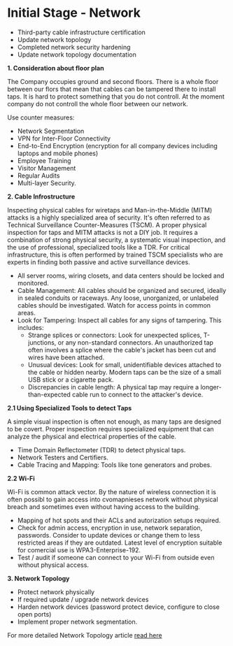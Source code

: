 # Initial Stage - Network

- Third-party cable infrastructure certification
- Update network topology
- Completed network security hardening
- Update  network topology documentation

**1. Consideration about floor plan** 

The Company occupies ground and second floors. There is a whole floor between our flors that mean that cables can be tampered there to install taps. It is hard to protect something that you do not controll. At the moment company do not controll the whole floor between our network.

Use counter measures:

- Network Segmentation
- VPN for Inter-Floor Connectivity
- End-to-End Encryption (encryption for all company devices including laptops and mobile phones)
- Employee Training
- Visitor Management
- Regular Audits
- Multi-layer Security.

**2. Cable Infrostructure**

Inspecting physical cables for wiretaps and Man-in-the-Middle (MITM) attacks is a highly specialized area of security. It's often referred to as Technical Surveillance Counter-Measures (TSCM).
A proper physical inspection for taps and MITM attacks is not a DIY job. It requires a combination of strong physical security, a systematic visual inspection, and the use of professional, specialized tools like a TDR. For critical infrastructure, this is often performed by trained TSCM specialists who are experts in finding both passive and active surveillance devices.

- All server rooms, wiring closets, and data centers should be locked and monitored.
- Cable Management: All cables should be organized and secured, ideally in sealed conduits or raceways. Any loose, unorganized, or unlabeled cables should be investigated. Watch for access points in common areas.
- Look for Tampering: Inspect all cables for any signs of tampering. This includes:
    - Strange splices or connectors: Look for unexpected splices, T-junctions, or any non-standard connectors. An unauthorized tap often involves a splice where the cable's jacket has been cut and wires have been attached.
    - Unusual devices: Look for small, unidentifiable devices attached to the cable or hidden nearby. Modern taps can be the size of a small USB stick or a cigarette pack.
    - Discrepancies in cable length: A physical tap may require a longer-than-expected cable run to connect to the attacker's device.

**2.1 Using Specialized Tools to detect Taps**

A simple visual inspection is often not enough, as many taps are designed to be covert. Proper inspection requires specialized equipment that can analyze the physical and electrical properties of the cable.

- Time Domain Reflectometer (TDR) to  detect physical taps.
- Network Testers and Certifiers.
- Cable Tracing and Mapping: Tools like tone generators and probes.

**2.2 Wi-Fi**

Wi-Fi is common attack vector. By the nature of wireless connection it is often possibl to gain access into cvomapnieses network without physical breach and sometimes even without having access to the building.

- Mapping of hot spots and their ACLs and autorization setups required.
- Check for admin access, encryption in use, network separation, passwords. Consider to update devices or change them to less restricted areas if they are outdated. Latest level of encryption suitable for comercial use is WPA3-Enterprise-192.
- Test / audit if someone can connect to your Wi-Fi from outside even without physical access.

**3. Network Topology**

- Protect network physically
- If required update / upgrade network devices
- Harden network devices (password protect device, configure to close open ports)
- Implement proper network segmentation. 

For more detailed Network Topology article [read here](./sow/network_topology.md)
